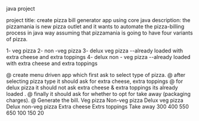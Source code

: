 java project 

project title:  create  pizza bill generator app using core java 
 description:  the pizzamania is new pizza outlet and it wants to automate the pizza-billing process in java way assuming that pizzamania is going to have four variants of pizza. 
               
 1- veg pizza 
2- non -veg pizza 
3- delux veg pizza --already loaded with extra cheese and extra toppings
4- delux  non - veg pizza --already loaded with extra cheese and extra toppings

@ create menu driven app which first ask to select type of pizza. 
@ after selecting pizza type it should ask for extra cheese, extra toppings 
@ for delux pizza it should not ask extra cheese & extra toppings its already loaded .
@ finally it should ask for whether to opt for take away (packaging charges).
@ Generate the bill.
 Veg pizza	 Non-veg pizza	Delux veg pizza	Delux non-veg pizza	Extra cheese	Extrs toppings	Take away
300	400	550	650	100	150	20
